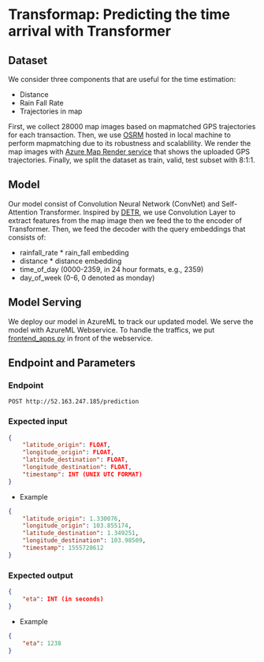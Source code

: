 # Transformap: Predicting the time arrival with Transformer

## Dataset
We consider three components that are useful for the time estimation:
- Distance
- Rain Fall Rate
- Trajectories in map

First, we collect 28000 map images based on mapmatched GPS trajectories for each transaction. 
Then, we use [OSRM](http://project-osrm.org/) hosted in local machine to perform mapmatching due to its robustness and scalablility.
We render the map images with [Azure Map Render service](https://docs.microsoft.com/en-us/rest/api/maps/render/getmapimage) that shows the uploaded GPS trajectories. Finally, we split the dataset as train, valid, test subset with 8:1:1.

## Model
Our model consist of Convolution Neural Network (ConvNet) and Self-Attention Transformer. Inspired by [DETR](https://github.com/facebookresearch/detr), we use Convolution Layer to extract features from the map image then we feed the to the encoder of Transformer. Then, we feed the decoder with the query embeddings that consists of:

- rainfall_rate * rain_fall embedding
- distance * distance embedding
- time_of_day (0000-2359, in 24 hour formats, e.g., 2359)
- day_of_week (0-6, 0 denoted as monday)

## Model Serving
We deploy our model in AzureML to track our updated model. We serve the model with AzureML Webservice. To handle the traffics, we put [frontend_apps.py](frontend_apps.py) in front of the webservice.

## Endpoint and Parameters
### Endpoint
```
POST http://52.163.247.185/prediction
```
### Expected input
```json
{
    "latitude_origin": FLOAT,
    "longitude_origin": FLOAT,
    "latitude_destination": FLOAT,
    "longitude_destination": FLOAT,
    "timestamp": INT (UNIX UTC FORMAT)
}
```
- Example
```json
{
    "latitude_origin": 1.330076,
    "longitude_origin": 103.855174,
    "latitude_destination": 1.349251,
    "longitude_destination": 103.98509,
    "timestamp": 1555728612
}
```
### Expected output

```json
{
    "eta": INT (in seconds)
}
```
- Example
```json
{
    "eta": 1238
}
```